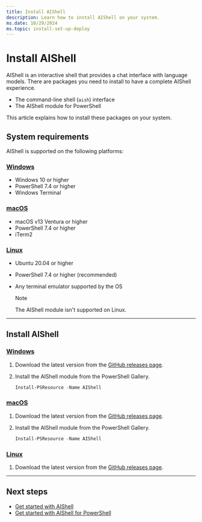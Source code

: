 ```yaml
---
title: Install AIShell
description: Learn how to install AIShell on your system.
ms.date: 10/29/2024
ms.topic: install-set-up-deploy
---
```

# Install AIShell

AIShell is an interactive shell that provides a chat interface with language models. There are
packages you need to install to have a complete AIShell experience.

- The command-line shell (`aish`) interface
- The AIShell module for PowerShell

This article explains how to install these packages on your system.

<!-- TODO add details for an installer script for users to run and bypass most of the steps -->

## System requirements

AIShell is supported on the following platforms:

<!-- markdownlint-disable MD023 MD024 MD051 -->
### [Windows](#tab/windows)

- Windows 10 or higher
- PowerShell 7.4 or higher
- Windows Terminal

### [macOS](#tab/macos)

- macOS v13 Ventura or higher
- PowerShell 7.4 or higher
- iTerm2

### [Linux](#tab/linux)

- Ubuntu 20.04 or higher
- PowerShell 7.4 or higher (recommended)
- Any terminal emulator supported by the OS

  > [!NOTE]
  > The AIShell module isn't supported on Linux.

<!-- markdownlint-enable MD023 MD024 MD051 -->

---

## Install AIShell

<!-- markdownlint-disable MD023 MD024 MD051 -->
### [Windows](#tab/windows)

1. Download the latest version from the
   [GitHub releases page][03].
1. Install the AIShell module from the PowerShell Gallery.

   ```powershell
   Install-PSResource -Name AIShell
   ```

### [macOS](#tab/macos)

1. Download the latest version from the
   [GitHub releases page][03].
1. Install the AIShell module from the PowerShell Gallery.

   ```powershell
   Install-PSResource -Name AIShell
   ```

### [Linux](#tab/linux)

1. Download the latest version from the
   [GitHub releases page][03].

<!-- markdownlint-enable MD023 MD024 MD051 -->

---

## Next steps

- [Get started with AIShell][02]
- [Get started with AIShell for PowerShell][01]

<!-- link references -->
[01]: get-started-powershell.md
[02]: get-started-standalone.md
[03]: https://github.com/PowerShell/ProjectMercury/releases/latest
